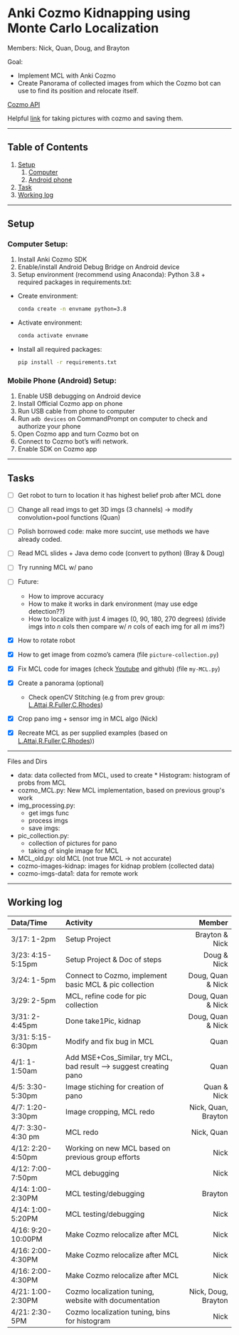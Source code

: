 # Anki Cozmo Kidnapping using Monte Carlo Localization

Members: Nick, Quan, Doug, and Brayton

Goal:
* Implement MCL with Anki Cozmo
* Create Panorama of collected images from which the Cozmo bot can use to find its position and relocate itself.

[Cozmo API](https://data.bit-bots.de/cozmo_sdk_doc/cozmosdk.anki.com/docs/api.html)

Helpful [link](https://github.com/nheidloff/visual-recognition-for-cozmo-with-tensorflow/blob/master/1-take-pictures/take-pictures.py) for taking pictures with cozmo and saving them.

---
## Table of Contents
1. [Setup](#setup)
   1. [Computer](#computer-setup)
   1. [Android phone](#mobile-phone-android-setup)
1. [Task](#tasks)
1. [Working log](#working-log)

---

## Setup
### Computer Setup:
1.	Install Anki Cozmo SDK
1.	Enable/install Android Debug Bridge on Android device
1.	Setup environment (recommend using Anaconda): Python 3.8 + required packages in requirements.txt:
   * Create environment:
      ```bash
      conda create -n envname python=3.8
      ```
   * Activate environment:
      ```bash
      conda activate envname
      ```
   * Install all required packages:
      ```bash
      pip install -r requirements.txt
      ```

### Mobile Phone (Android) Setup:
1.	Enable USB debugging on Android device
1.	Install Official Cozmo app on phone
1.	Run USB cable from phone to computer
1. Run `adb devices` on CommandPrompt on computer to check and authorize your phone
1.	Open Cozmo app and turn Cozmo bot on 
1.	Connect to Cozmo bot’s wifi network.
1.	Enable SDK on Cozmo app

---

## Tasks
* [ ] Get robot to turn to location it has highest belief prob after MCL done
* [ ] Change all read imgs to get 3D imgs (3 channels) -> modify convolution+pool functions (Quan)
* [ ] Polish borrowed code: make more succint, use methods we have already coded.  
* [ ] Read MCL slides + Java demo code (convert to python) (Bray & Doug)
* [ ] Try running MCL w/ pano
* [ ] Future:
   * How to improve accuracy
   * How to make it works in dark environment (may use edge detection??)
   * How to localize with just 4 images (0, 90, 180, 270 degrees) (divide imgs into $n$ cols then compare w/ $n$ cols of each img for all $m$ ims?)
* [X] How to rotate robot
* [X] How to get image from cozmo’s camera (file `picture-collection.py`)
* [X] Fix MCL code for images (check [Youtube](https://www.youtube.com/watch?v=JhkxtSn9eo8) and github) (file `my-MCL.py`)
* [X] Create a panorama (optional)
   * Check openCV Stitching (e.g from prev group: [L.Attai,R.Fuller,C.Rhodes](http://cs.gettysburg.edu/~tneller/archive/cs371/cozmo/22sp/fuller/Stitching.py))
* [X] Crop pano img + sensor img in MCL algo (Nick)
* [X] Recreate MCL as per supplied examples (based on [L.Attai,R.Fuller,C.Rhodes](http://cs.gettysburg.edu/~tneller/archive/cs371/cozmo/22sp/fuller/MCLocalize.py)))


---
Files and Dirs
* data: data collected from MCL, used to create * Histogram: histogram of probs from MCL
* cozmo_MCL.py: New MCL implementation, based on previous group's work
* img_processing.py:
   * get imgs func
   * process imgs
   * save imgs:
* pic_collection.py:
   * collection of pictures for pano
   * taking of single image for MCL
* MCL_old.py: old MCL (not true MCL -> not accurate)
* cozmo-images-kidnap: images for kidnap problem (collected data)
* cozmo-imgs-data1: data for remote work


---

## Working log
| Data/Time | Activity | Member |
|:-|:-|-:|
| 3/17: 1-2pm | Setup Project | Brayton & Nick |
| 3/23: 4:15-5:15pm | Setup Project & Doc of steps | Doug & Nick |
| 3/24: 1-5pm | Connect to Cozmo, implement basic MCL & pic collection | Doug, Quan & Nick |
| 3/29: 2-5pm | MCL, refine code for pic collection | Doug, Quan & Nick |
| 3/31: 2-4:45pm | Done take1Pic, kidnap | Doug, Quan & Nick |
| 3/31: 5:15-6:30pm | Modify and fix bug in MCL | Quan |
| 4/1: 1-1:50am | Add MSE+Cos_Similar, try MCL, bad result --> suggest creating pano | Quan |
| 4/5: 3:30-5:30pm  | Image stiching for creation of pano | Quan & Nick |
| 4/7: 1:20-3:30pm| Image cropping, MCL redo | Nick, Quan, Brayton |
| 4/7: 3:30-4:30 pm| MCL redo | Nick, Quan |
| 4/12: 2:20-4:50pm| Working on new MCL based on previous group efforts | Nick |
| 4/12: 7:00-7:50pm| MCL debugging | Nick |
| 4/14: 1:00-2:30PM| MCL testing/debugging | Brayton |
| 4/14: 1:00-5:20PM| MCL testing/debugging | Nick |
| 4/16: 9:20-10:00PM| Make Cozmo relocalize after MCL | Nick |
| 4/16: 2:00-4:30PM| Make Cozmo relocalize after MCL | Nick | 
| 4/16: 2:00-4:30PM| Make Cozmo relocalize after MCL | Nick | 
| 4/21: 1:00-2:30PM| Cozmo localization tuning, website with documentation | Nick, Doug, Brayton |
| 4/21: 2:30-5PM| Cozmo localization tuning, bins for histogram | Nick |



